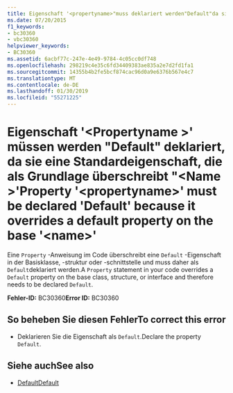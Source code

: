 ```yaml
---
title: Eigenschaft '<propertyname>"muss deklariert werden"Default"da sie eine Standardeigenschaft, die als Grundlage überschreibt"<name>"
ms.date: 07/20/2015
f1_keywords:
- bc30360
- vbc30360
helpviewer_keywords:
- BC30360
ms.assetid: 6acbf77c-247e-4e49-9784-4c05cc0df748
ms.openlocfilehash: 298219c4e35c6fd34409383ae835a2e7d2fd1fa1
ms.sourcegitcommit: 14355b4b2fe5bcf874cac96d0a9e6376b567e4c7
ms.translationtype: MT
ms.contentlocale: de-DE
ms.lasthandoff: 01/30/2019
ms.locfileid: "55271225"
---
```

# <a name="property-propertyname-must-be-declared-default-because-it-overrides-a-default-property-on-the-base-name"></a><span data-ttu-id="e939a-102">Eigenschaft '\<Propertyname >' müssen werden "Default" deklariert, da sie eine Standardeigenschaft, die als Grundlage überschreibt "\<Name >'</span><span class="sxs-lookup"><span data-stu-id="e939a-102">Property '\<propertyname>' must be declared 'Default' because it overrides a default property on the base '\<name>'</span></span>
<span data-ttu-id="e939a-103">Eine `Property` -Anweisung im Code überschreibt eine `Default` -Eigenschaft in der Basisklasse, -struktur oder -schnittstelle und muss daher als `Default`deklariert werden.</span><span class="sxs-lookup"><span data-stu-id="e939a-103">A `Property` statement in your code overrides a `Default` property on the base class, structure, or interface and therefore needs to be declared `Default`.</span></span>  
  
 <span data-ttu-id="e939a-104">**Fehler-ID:** BC30360</span><span class="sxs-lookup"><span data-stu-id="e939a-104">**Error ID:** BC30360</span></span>  
  
## <a name="to-correct-this-error"></a><span data-ttu-id="e939a-105">So beheben Sie diesen Fehler</span><span class="sxs-lookup"><span data-stu-id="e939a-105">To correct this error</span></span>  
  
-   <span data-ttu-id="e939a-106">Deklarieren Sie die Eigenschaft als `Default`.</span><span class="sxs-lookup"><span data-stu-id="e939a-106">Declare the property `Default`.</span></span>  
  
## <a name="see-also"></a><span data-ttu-id="e939a-107">Siehe auch</span><span class="sxs-lookup"><span data-stu-id="e939a-107">See also</span></span>
- [<span data-ttu-id="e939a-108">Default</span><span class="sxs-lookup"><span data-stu-id="e939a-108">Default</span></span>](../../visual-basic/language-reference/modifiers/default.md)
